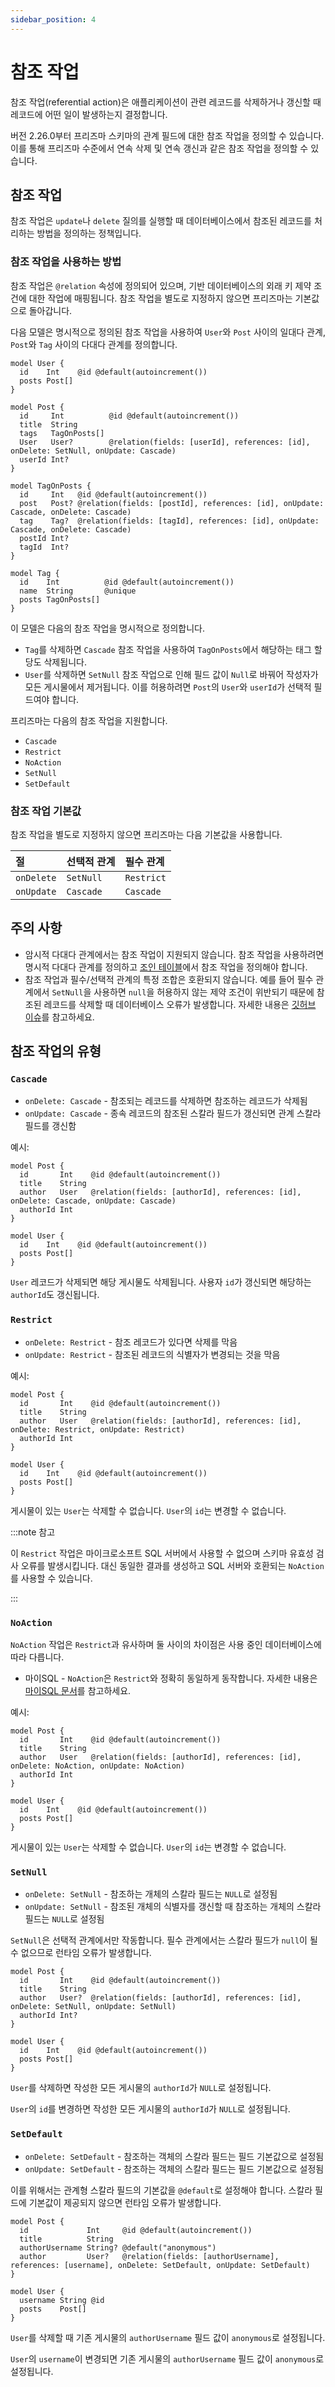 ```yaml
---
sidebar_position: 4
---
```


# 참조 작업

참조 작업(referential action)은 애플리케이션이 관련 레코드를 삭제하거나 갱신할 때 레코드에 어떤 일이 발생하는지 결정합니다.

버전 2.26.0부터 프리즈마 스키마의 관계 필드에 대한 참조 작업을 정의할 수 있습니다. 이를 통해 프리즈마 수준에서 연속 삭제 및 연속 갱신과 같은 참조 작업을 정의할 수 있습니다.

## 참조 작업

참조 작업은 `update`나 `delete` 질의를 실행할 때 데이터베이스에서 참조된 레코드를 처리하는 방법을 정의하는 정책입니다.

### 참조 작업을 사용하는 방법

참조 작업은 `@relation` 속성에 정의되어 있으며, 기반 데이터베이스의 외래 키 제약 조건에 대한 작업에 매핑됩니다. 참조 작업을 별도로 지정하지 않으면 프리즈마는 기본값으로 돌아갑니다.

다음 모델은 명시적으로 정의된 참조 작업을 사용하여 `User`와 `Post` 사이의 일대다 관계, `Post`와 `Tag` 사이의 다대다 관계를 정의합니다.

```prisma {9, 15-16}
model User {
  id    Int    @id @default(autoincrement())
  posts Post[]
}

model Post {
  id     Int          @id @default(autoincrement())
  title  String
  tags   TagOnPosts[]
  User   User?        @relation(fields: [userId], references: [id], onDelete: SetNull, onUpdate: Cascade)
  userId Int?
}

model TagOnPosts {
  id     Int   @id @default(autoincrement())
  post   Post? @relation(fields: [postId], references: [id], onUpdate: Cascade, onDelete: Cascade)
  tag    Tag?  @relation(fields: [tagId], references: [id], onUpdate: Cascade, onDelete: Cascade)
  postId Int?
  tagId  Int?
}

model Tag {
  id    Int          @id @default(autoincrement())
  name  String       @unique
  posts TagOnPosts[]
}
```

이 모델은 다음의 참조 작업을 명시적으로 정의합니다.

- `Tag`를 삭제하면 `Cascade` 참조 작업을 사용하여 `TagOnPosts`에서 해당하는 태그 할당도 삭제됩니다.
- `User`를 삭제하면 `SetNull` 참조 작업으로 인해 필드 값이 `Null`로 바꿔어 작성자가 모든 게시물에서 제거됩니다. 이를 허용하려면 `Post`의 `User`와 `userId`가 선택적 필드여야 합니다.

프리즈마는 다음의 참조 작업을 지원합니다.

- `Cascade`
- `Restrict`
- `NoAction`
- `SetNull`
- `SetDefault`

### 참조 작업 기본값

참조 작업을 별도로 지정하지 않으면 프리즈마는 다음 기본값을 사용합니다.

| 절       | 선택적 관계 | 필수 관계 |
| :------- | :-------- | :-------- |
| `onDelete` | `SetNull`   | `Restrict`  |
| `onUpdate` | `Cascade`   | `Cascade`   |

## 주의 사항

- 암시적 다대다 관계에서는 참조 작업이 지원되지 않습니다. 참조 작업을 사용하려면 명시적 다대다 관계를 정의하고 [조인 테이블](https://www.prisma.io/docs/concepts/components/prisma-schema/relations/troubleshooting-relations#how-to-use-a-relation-table-with-a-many-to-many-relationship)에서 참조 작업을 정의해야 합니다.
- 참조 작업과 필수/선택적 관계의 특정 조합은 호환되지 않습니다. 예를 들어 필수 관계에서 `SetNull`을 사용하면 `null`을 허용하지 않는 제약 조건이 위반되기 때문에 참조된 레코드를 삭제할 때 데이터베이스 오류가 발생합니다. 자세한 내용은 [깃허브 이슈](https://github.com/prisma/prisma/issues/7909)를 참고하세요.

## 참조 작업의 유형

### `Cascade`

- `onDelete: Cascade` - 참조되는 레코드를 삭제하면 참조하는 레코드가 삭제됨
- `onUpdate: Cascade` - 종속 레코드의 참조된 스칼라 필드가 갱신되면 관계 스칼라 필드를 갱신함

예시:

```prisma {3}
model Post {
  id       Int    @id @default(autoincrement())
  title    String
  author   User   @relation(fields: [authorId], references: [id], onDelete: Cascade, onUpdate: Cascade)
  authorId Int
}

model User {
  id    Int    @id @default(autoincrement())
  posts Post[]
}
```

`User` 레코드가 삭제되면 해당 게시물도 삭제됩니다. 사용자 `id`가 갱신되면 해당하는 `authorId`도 갱신됩니다.

### `Restrict`

- `onDelete: Restrict` - 참조 레코드가 있다면 삭제를 막음
- `onUpdate: Restrict` - 참조된 레코드의 식별자가 변경되는 것을 막음

예시:

```prisma {3}
model Post {
  id       Int    @id @default(autoincrement())
  title    String
  author   User   @relation(fields: [authorId], references: [id], onDelete: Restrict, onUpdate: Restrict)
  authorId Int
}

model User {
  id    Int    @id @default(autoincrement())
  posts Post[]
}
```

게시물이 있는 `User`는 삭제할 수 없습니다. `User`의 `id`는 변경할 수 없습니다.

:::note 참고

이 `Restrict` 작업은 마이크로소프트 SQL 서버에서 사용할 수 없으며 스키마 유효성 검사 오류를 발생시킵니다. 대신 동일한 결과를 생성하고 SQL 서버와 호환되는 `NoAction`를 사용할 수 있습니다.

:::

### `NoAction`

`NoAction` 작업은 `Restrict`과 유사하며 둘 사이의 차이점은 사용 중인 데이터베이스에 따라 다릅니다.

- 마이SQL - `NoAction`은 `Restrict`와 정확히 동일하게 동작합니다. 자세한 내용은 [마이SQL 문서](https://dev.mysql.com/doc/refman/8.0/en/create-table-foreign-keys.html#foreign-key-referential-actions)를 참고하세요.

예시:

```prisma {3}
model Post {
  id       Int    @id @default(autoincrement())
  title    String
  author   User   @relation(fields: [authorId], references: [id], onDelete: NoAction, onUpdate: NoAction)
  authorId Int
}

model User {
  id    Int    @id @default(autoincrement())
  posts Post[]
}
```

게시물이 있는 `User`는 삭제할 수 없습니다. `User`의 `id`는 변경할 수 없습니다.

### `SetNull`

- `onDelete: SetNull` - 참조하는 개체의 스칼라 필드는 `NULL`로 설정됨
- `onUpdate: SetNull` - 참조된 개체의 식별자를 갱신할 때 참조하는 개체의 스칼라 필드는 `NULL`로 설정됨

`SetNull`은 선택적 관계에서만 작동합니다. 필수 관계에서는 스칼라 필드가 `null`이 될 수 없으므로 런타임 오류가 발생합니다.

```prisma {3}
model Post {
  id       Int    @id @default(autoincrement())
  title    String
  author   User?  @relation(fields: [authorId], references: [id], onDelete: SetNull, onUpdate: SetNull)
  authorId Int?
}

model User {
  id    Int    @id @default(autoincrement())
  posts Post[]
}
```

`User`를 삭제하면 작성한 모든 게시물의 `authorId`가 `NULL`로 설정됩니다.

`User`의 `id`를 변경하면 작성한 모든 게시물의 `authorId`가 `NULL`로 설정됩니다.

### `SetDefault`

- `onDelete: SetDefault` - 참조하는 객체의 스칼라 필드는 필드 기본값으로 설정됨
- `onUpdate: SetDefault` - 참조하는 객체의 스칼라 필드는 필드 기본값으로 설정됨

이를 위해서는 관계형 스칼라 필드의 기본값을 `@default`로 설정해야 합니다. 스칼라 필드에 기본값이 제공되지 않으면 런타임 오류가 발생합니다.

```prisma {3-4}
model Post {
  id             Int     @id @default(autoincrement())
  title          String
  authorUsername String? @default("anonymous")
  author         User?   @relation(fields: [authorUsername], references: [username], onDelete: SetDefault, onUpdate: SetDefault)
}

model User {
  username String @id
  posts    Post[]
}
```

`User`를 삭제할 때 기존 게시물의 `authorUsername` 필드 값이 `anonymous`로 설정됩니다.

`User`의 `username`이 변경되면 기존 게시물의 `authorUsername` 필드 값이 `anonymous`로 설정됩니다.

